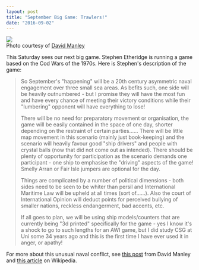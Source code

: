 ```yaml
---
layout: post
title: "September Big Game: Trawlers!"
date: "2016-09-02"
---
```


![](https://lh5.googleusercontent.com/proxy/qA2ZmV_DlOWOWugX5tKe7S8PEXs5bMuvBAB6UAfHNT96nhYRGLoHuNZYX7XsOM-2ygcPlOCZa38UY6Uv-qTlv26lA6oeNOaBnt2DT0-yKyhO2b_MMuKGCLtAtQ=s0-d)  
Photo courtesy of [David Manley](https://dtbsam.blogspot.co.uk/)

This Saturday sees our next big game. Stephen Etheridge is running a game based on the Cod Wars of the 1970s. Here is Stephen's description of the game:

> So September's "happening" will be a 20th century asymmetric naval engagement over three small sea areas.  As befits such, one side will be heavily outnumbered - but I promise they will have the most fun and have every chance of meeting their victory conditions while their "lumbering" opponent will have everything to lose!
>
> There will be no need for preparatory movement or organisation, the game will be easily contained in the space of one day, shorter depending on the restraint of certain parties......  There will be little map movement in this scenario (mainly just book-keeping) and the scenario will heavily favour good "ship drivers" and people with crystal balls (now that did not come out as intended).  There should be plenty of opportunity for participation as the scenario demands one participant - one ship to emphasise the "driving" aspects of the game!  Smelly Arran or Fair Isle jumpers are optional for the day.
>
> Things are complicated by a number of political dimensions - both sides need to be seen to be whiter than persil and International Maritime Law will be upheld at all times (sort of......).  Also the court of International Opinion will deduct points for perceived bullying of smaller nations, reckless endangerment, bad accents, etc.
>
> If all goes to plan, we will be using ship models/counters that are currently being "3d printed" specifically for the game - yes I know it's a shock to go to such lengths for an AWI game, but I did study CSG at Uni some 34 years ago and this is the first time I have ever used it in anger, or apathy!

For more about this unusual naval conflict, see [this post](https://dtbsam.blogspot.co.uk/2013/02/something-fishy.html) from David Manley and [this article](https://en.wikipedia.org/wiki/Cod_Wars) on Wikipedia.
